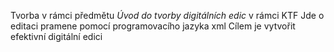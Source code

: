 Tvorba v rámci předmětu <i>Úvod do tvorby digitálních edic</i> v rámci KTF<lb/>
Jde o editaci pramene pomocí programovacího jazyka xml<lb/>
Cílem je vytvořit efektivní digitální edici<lb/>
